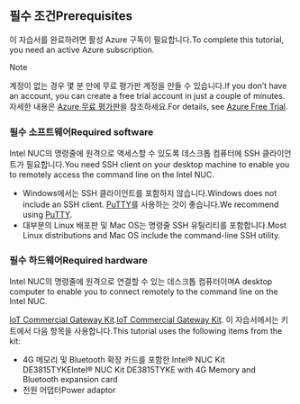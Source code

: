 ## <a name="prerequisites"></a><span data-ttu-id="ff5a0-101">필수 조건</span><span class="sxs-lookup"><span data-stu-id="ff5a0-101">Prerequisites</span></span>

<span data-ttu-id="ff5a0-102">이 자습서를 완료하려면 활성 Azure 구독이 필요합니다.</span><span class="sxs-lookup"><span data-stu-id="ff5a0-102">To complete this tutorial, you need an active Azure subscription.</span></span>

> [!NOTE]
> <span data-ttu-id="ff5a0-103">계정이 없는 경우 몇 분 만에 무료 평가판 계정을 만들 수 있습니다.</span><span class="sxs-lookup"><span data-stu-id="ff5a0-103">If you don’t have an account, you can create a free trial account in just a couple of minutes.</span></span> <span data-ttu-id="ff5a0-104">자세한 내용은 [Azure 무료 평가판][lnk-free-trial]을 참조하세요.</span><span class="sxs-lookup"><span data-stu-id="ff5a0-104">For details, see [Azure Free Trial][lnk-free-trial].</span></span>

### <a name="required-software"></a><span data-ttu-id="ff5a0-105">필수 소프트웨어</span><span class="sxs-lookup"><span data-stu-id="ff5a0-105">Required software</span></span>

<span data-ttu-id="ff5a0-106">Intel NUC의 명령줄에 원격으로 액세스할 수 있도록 데스크톱 컴퓨터에 SSH 클라이언트가 필요합니다.</span><span class="sxs-lookup"><span data-stu-id="ff5a0-106">You need SSH client on your desktop machine to enable you to remotely access the command line on the Intel NUC.</span></span>

- <span data-ttu-id="ff5a0-107">Windows에서는 SSH 클라이언트를 포함하지 않습니다.</span><span class="sxs-lookup"><span data-stu-id="ff5a0-107">Windows does not include an SSH client.</span></span> <span data-ttu-id="ff5a0-108">[PuTTY](http://www.putty.org/)를 사용하는 것이 좋습니다.</span><span class="sxs-lookup"><span data-stu-id="ff5a0-108">We recommend using [PuTTY](http://www.putty.org/).</span></span>
- <span data-ttu-id="ff5a0-109">대부분의 Linux 배포판 및 Mac OS는 명령줄 SSH 유틸리티를 포함합니다.</span><span class="sxs-lookup"><span data-stu-id="ff5a0-109">Most Linux distributions and Mac OS include the command-line SSH utility.</span></span>

### <a name="required-hardware"></a><span data-ttu-id="ff5a0-110">필수 하드웨어</span><span class="sxs-lookup"><span data-stu-id="ff5a0-110">Required hardware</span></span>

<span data-ttu-id="ff5a0-111">Intel NUC의 명령줄에 원격으로 연결할 수 있는 데스크톱 컴퓨터이며</span><span class="sxs-lookup"><span data-stu-id="ff5a0-111">A desktop computer to enable you to connect remotely to the command line on the Intel NUC.</span></span>

<span data-ttu-id="ff5a0-112">[IoT Commercial Gateway Kit][lnk-starter-kits].</span><span class="sxs-lookup"><span data-stu-id="ff5a0-112">[IoT Commercial Gateway Kit][lnk-starter-kits].</span></span> <span data-ttu-id="ff5a0-113">이 자습서에서는 키트에서 다음 항목을 사용합니다.</span><span class="sxs-lookup"><span data-stu-id="ff5a0-113">This tutorial uses the following items from the kit:</span></span>

- <span data-ttu-id="ff5a0-114">4G 메모리 및 Bluetooth 확장 카드를 포함한 Intel® NUC Kit DE3815TYKE</span><span class="sxs-lookup"><span data-stu-id="ff5a0-114">Intel® NUC Kit DE3815TYKE with 4G Memory and Bluetooth expansion card</span></span>
- <span data-ttu-id="ff5a0-115">전원 어댑터</span><span class="sxs-lookup"><span data-stu-id="ff5a0-115">Power adaptor</span></span>

[lnk-starter-kits]: https://azure.microsoft.com/develop/iot/starter-kits/
[lnk-free-trial]: http://azure.microsoft.com/pricing/free-trial/